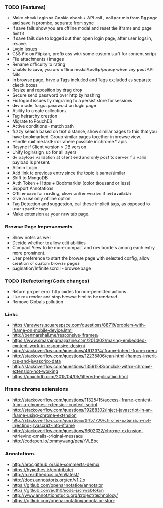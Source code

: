 ### TODO (Features)
- Make checkLogin as Cookie check + API call , call per min from Bg page and save in promise, separate from sync
- If save fails show you are offline modal and reset the iframe and page (init())
- If save fails due to logged out then open login page, after user logs in, resave.
- Login issues
- CSS Fix on Flipkart, prefix css with some custom stuff for content script
- File attachments / images
- Rename difficulty to rating
- Unable to save, you are offline modal/tooltip/popup when any post API fails
- In browse page, have a Tags included and Tags excluded as separate check boxes
- Resize and reposition by drag drop
- Secure send password over http by hashing
- Fix logout issues by migrating to a persist store for sessions
- dev mode, forgot password on login page
- Ability to create collections
- Tag heirarchy creation
- Migrate to PouchDB
- Active conditions - match path
- fuzzy search based on text distance, show similar pages to this that you have bookmarked. Group similar pages together in browse view.
- Handle runtime.lastError where possible in chrome.* apis
- Resync if Client version > DB version
- Unify login/sign_up for all layers
- do payload validation at client end and only post to server if a valid payload is present.
- Admin Login
- Add link to previous entry since the topic is same/similar
- Shift to MongoDB
- Auth Token + Https + Bookmarklet (color thousand or less)
- Support Annotations
- Offline save for reading, show online version if net available
- Give a use only offline option
- Tag Detection and suggestion, call these implicit tags, as opposed to user specific tags
- Make extension as your new tab page.
 

### Browse Page Improvements
- Show notes as well
- Decide whether to allow edit abilities
- Compact View to be more compact and row borders among each entry more prominent.
- User preference to start the browse page with selected config, allow creation of custom browse pages
- pagination/Infinite scroll - browse page


### TODO (Refactoring/Code changes)
- Return proper error http codes for non-permitted actions
- Use res.render and stop browse.html to be rendered.
- Remove Globals pollution

### Links
- https://answers.squarespace.com/questions/88719/problem-with-iframe-on-mobile-device.html
- http://benmarshall.me/responsive-iframes/
- https://www.smashingmagazine.com/2014/02/making-embedded-content-work-in-responsive-design/
- http://stackoverflow.com/questions/4612374/iframe-inherit-from-parent
- http://stackoverflow.com/questions/12235806/can-html-iframes-inherit-css-and-javascript-data
- http://stackoverflow.com/questions/13591983/onclick-within-chrome-extension-not-working
- https://pouchdb.com/2015/04/05/filtered-replication.html

### Iframe chrome extensions
- http://stackoverflow.com/questions/11325415/access-iframe-content-from-a-chromes-extension-content-script
- http://stackoverflow.com/questions/19288202/inject-javascript-in-an-iframe-using-chrome-extension
- http://stackoverflow.com/questions/9457700/chrome-extension-not-injecting-javascript-into-iframe
- http://stackoverflow.com/questions/9602022/chrome-extension-retrieving-gmails-original-message
- http://codepen.io/tommywang/pen/rVLBbq

### Annotations
- http://aroc.github.io/side-comments-demo/
- https://hypothes.is/contribute/
- http://h.readthedocs.io/en/latest/
- http://docs.annotatorjs.org/en/v1.2.x
- https://github.com/openannotation/annotator
- https://github.com/auth0/node-jsonwebtoken
- http://www.annotationstudio.org/project/technology/
- https://github.com/openannotation/annotator-store
